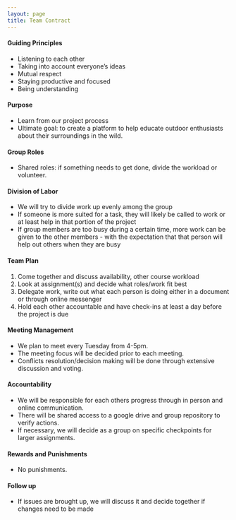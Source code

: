 ```yaml
---
layout: page
title: Team Contract
---
```


#### Guiding Principles
- Listening to each other 
- Taking into account everyone’s ideas 
- Mutual respect 
- Staying productive and focused 
- Being understanding  

#### Purpose
- Learn from our project process 
- Ultimate goal: to create a platform to help educate outdoor enthusiasts about their surroundings in the wild. 

#### Group Roles
- Shared roles: if something needs to get done, divide the workload or volunteer. 

#### Division of Labor 
- We will try to divide work up evenly among the group
- If someone is more suited for a task, they will likely be called to work or at least help in that portion of the project 
- If group members are too busy during a certain time, more work can be given to the other members - with the expectation that that person will help out others when they are busy  

#### Team Plan
1. Come together and discuss availability, other course workload
2. Look at assignment(s) and decide what roles/work fit best 
3. Delegate work, write out what each person is doing either in a document or through online messenger 
4. Hold each other accountable and have check-ins at least a day before the project is due  

#### Meeting Management 
- We plan to meet every Tuesday from 4-5pm. 
- The meeting focus will be decided prior to each meeting.
- Conflicts resolution/decision making will be done through extensive discussion and voting.  

#### Accountability 
- We will be responsible for each others progress through in person and online communication. 
- There will be shared access to a google drive and group repository to verify actions.
- If necessary, we will decide as a group on specific checkpoints for larger assignments.  

#### Rewards and Punishments 
- No punishments.  

#### Follow up
- If issues are brought up, we will discuss it and decide together if changes need to be made
